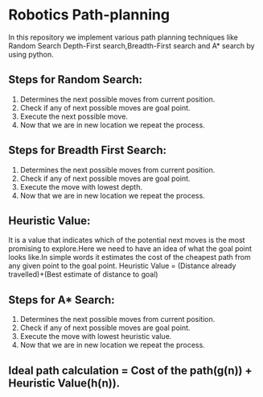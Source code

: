 # Robotics Path-planning
In this repository we implement various path planning techniques like Random Search Depth-First search,Breadth-First search and A* search by using python.

## Steps for Random Search:
1. Determines the next possible moves from current position.
2. Check if any of next possible moves are goal point.
3. Execute the next possible move.
4. Now that we are in new location we repeat the process.

## Steps for Breadth First Search:
1. Determines the next possible moves from current position.
2. Check if any of next possible moves are goal point.
3. Execute the move with lowest depth.
4. Now that we are in new location we repeat the process.

## Heuristic Value:
It is a value that indicates which of the potential next moves is the most promising to explore.Here we need to have an idea of what the goal point looks like.In simple words it estimates the cost of the cheapest path from any given point to the goal point.
Heuristic Value = (Distance already travelled)+(Best estimate of distance to goal)

## Steps for A* Search:
1. Determines the next possible moves from current position.
2. Check if any of next possible moves are goal point.
3. Execute the move with lowest heuristic value.
4. Now that we are in new location we repeat the process.

## Ideal path calculation = Cost of the path(g(n)) + Heuristic Value(h(n)).
